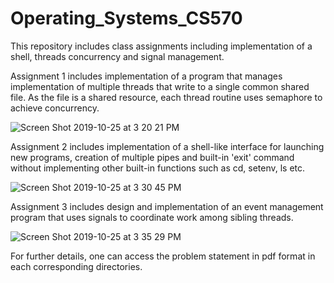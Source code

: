 # Operating_Systems_CS570

This repository includes class assignments including implementation of a shell, threads concurrency and signal management.

Assignment 1 includes implementation of a program that manages implementation of multiple threads that write to a single common shared file. As the file is a shared resource, each thread routine uses semaphore to achieve concurrency.

![Screen Shot 2019-10-25 at 3 20 21 PM](https://user-images.githubusercontent.com/38348923/67609112-1099e700-f740-11e9-89a7-9f4fcf1abcbc.png)

Assignment 2 includes implementation of a shell-like interface for launching new programs, creation of multiple pipes and built-in 'exit' command without implementing other built-in functions such as cd, setenv, ls etc.

![Screen Shot 2019-10-25 at 3 30 45 PM](https://user-images.githubusercontent.com/38348923/67609191-6078ae00-f740-11e9-8876-b4ff6959872d.png)

Assignment 3 includes design and implementation of an event management program that uses signals to coordinate work among sibling threads. 

![Screen Shot 2019-10-25 at 3 35 29 PM](https://user-images.githubusercontent.com/38348923/67609205-72f2e780-f740-11e9-8bfb-355ce47dfc20.png)

For further details, one can access the problem statement in pdf format in each corresponding directories. 
